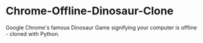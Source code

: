 # Chrome-Offline-Dinosaur-Clone
Google Chrome's famous Dinosaur Game signifying your computer is offline - cloned with Python.
